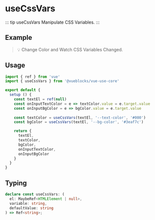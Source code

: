 # useCssVars

::: tip useCssVars
Manipulate CSS Variables.
:::

## Example

> 💡 Change Color and Watch CSS Variables Changed.

<ClientOnly>
  <UseCssVarsDemo />
</ClientOnly>

## Usage

```js
import { ref } from 'vue'
import { useCssVars } from '@vueblocks/vue-use-core'

export default {
  setup () {
    const textEl = ref(null)
    const onInputTextColor = e => textColor.value = e.target.value
    const onInputBgColor = e => bgColor.value = e.target.value
    
    const textColor = useCssVars(textEl, '--text-color', '#000')
    const bgColor = useCssVars(textEl, '--bg-color', '#3eaf7c')

    return {
      textEl,
      textColor,
      bgColor,
      onInputTextColor,
      onInputBgColor
    }
  }
}
```

## Typing

```ts
declare const useCssVars: (
  el: MaybeRef<HTMLElement | null>,
  variable: string,
  defaultValue: string
) => Ref<string>;
```
